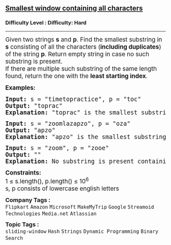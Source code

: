 <h2><a href="https://www.geeksforgeeks.org/problems/smallest-window-in-a-string-containing-all-the-characters-of-another-string-1587115621/1?_gl=1*1ulprko*_up*MQ..*_gs*MQ..&gclid=EAIaIQobChMI3Pr-taejjgMVKF0PAh2ogQAHEAAYASAAEgJbLPD_BwE">Smallest window containing all characters</a></h2><h3>Difficulty Level : Difficulty: Hard</h3><hr><div class="problems_problem_content__Xm_eO"><p><span style="font-size: 14pt;">Given two strings <strong>s</strong> and <strong>p</strong>. Find the smallest substring in <strong>s</strong> consisting of all the characters (<strong>including duplicates</strong>) of the string <strong>p</strong>. Return empty string in case no such substring is present. <br></span><span style="font-size: 14pt;">If there are multiple such substring of the same length found, return the one with the <strong>least starting index</strong>.</span></p>
<p><span style="font-size: 14pt;"><strong>Examples:</strong></span></p>
<pre><span style="font-size: 14pt;"><strong>Input: </strong>s = "timetopractice", p = "toc"
<strong>Output: </strong>"toprac"<strong>
Explanation: </strong>"toprac" is the smallest substring in which "toc" can be found.
</span></pre>
<pre><span style="font-size: 14pt;"><strong>Input: </strong>s = "zoomlazapzo", p = "oza"
<strong>Output: </strong>"apzo"<strong>
Explanation: </strong>"apzo" is the smallest substring in which "oza" can be found.<br></span></pre>
<pre><span style="font-size: 14pt;"><strong>Input: </strong>s = "zoom", p = "zooe"
<strong>Output:</strong> ""<strong>
Explanation: </strong>No substring is present containing all characters of p.</span></pre>
<p><span style="font-size: 14pt;"><strong>Constraints:&nbsp;</strong><br>1 ≤ s.length(), p.length() ≤ 10<sup>6<br></sup></span><span style="font-size: 14pt;">s, p consists of lowercase english letters</span></p></div><p><span style=font-size:18px><strong>Company Tags : </strong><br><code>Flipkart</code>&nbsp;<code>Amazon</code>&nbsp;<code>Microsoft</code>&nbsp;<code>MakeMyTrip</code>&nbsp;<code>Google</code>&nbsp;<code>Streamoid Technologies</code>&nbsp;<code>Media.net</code>&nbsp;<code>Atlassian</code>&nbsp;<br><p><span style=font-size:18px><strong>Topic Tags : </strong><br><code>sliding-window</code>&nbsp;<code>Hash</code>&nbsp;<code>Strings</code>&nbsp;<code>Dynamic Programming</code>&nbsp;<code>Binary Search</code>&nbsp;